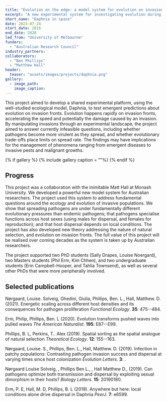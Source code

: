 ```yaml
---
title: "Evolution on the edge: a model system for evolution on invasion fronts"
excerpt: "A new experimental system for investigating evolution during invasion"
short_name: "Daphnia in space"
date: 2023-07-24
start_date: 2016
end_date: 2020
led_from: "University of Melbourne"
funders:
  - "Australian Research Council"
industry_partners:
collaborators:
  - "Ben Phillips"
  - "Matthew Hall"
header:
  teaser: "assets/images/projects/daphnia.png"
gallery:
  - image_path: 
    image_caption: 
---
```


This project aimed to develop a shared experimental platform, using the well-studied ecological model, Daphnia, to test emergent predictions about evolution on invasion fronts. Evolution happens rapidly on invasion fronts, accelerating the speed and potentially the damage caused by an invasion. By manipulating invasions through an experimental landscape, the project aimed to answer currently infeasible questions, including whether pathogens become more virulent as they spread, and whether evolutionary trade-offs place limits on spread rate. The findings may have implications for the management of phenomena ranging from emergent diseases to invasive pests and malignant growths.


{% if gallery %}
{% include gallery caption = ""%}
{% endif %}

## Progress

This project was a collaboration with the inimitable Matt Hall at Monash University. We developed a powerful new model system for Australian researchers.  The project used this system to address fundamental questions around the ecology and evolution of invasive populations.  We show that spreading pathogens are under fundamentally different evolutionary pressures than endemic pathogens; that pathogens specialise functions across host sexes (using males for dispersal, and females for reproduction); and that host dispersal depends on local conditions.  The project has also developed new theory addressing the nature of natural selection, and evolution on invasion fronts.  The full value of this project will be realised over coming decades as the system is taken up by Australian researchers.

The project supported two PhD students (Sally Drapes, Louise Noergard), two Masters students (Phil Erm, Kim Chhen), and two undergraduate students (Erin Campbell-Hooper, and Tahlia Townsend), as well as several other PhDs that were more peripherally involved.

## Selected publications 


Nørgaard, Louise. Solveig, Ghedini, Giulia, Phillips, Ben. L., Hall, Matthew. D. (2021).  Energetic scaling across different host densities and its consequences for pathogen proliferation  *Functional Ecology*. **35**: 475--484.

 
Erm, Philip, Phillips, Ben. L (2020).  Evolution transforms pushed waves into pulled waves  *The American Naturalist*. **195**: E87--E99.

 
Phillips, B. L, Perkins, T.. Alex (2019).  Spatial sorting as the spatial analogue of natural selection  *Theoretical Ecology*. **12**: 155--163.

 
Nørgaard, Louise. S., Phillips, Ben. L., Hall, Matthew. D. (2019).  Infection in patchy populations: Contrasting pathogen invasion success and dispersal at varying times since host colonization  *Evolution Letters*. **3**: .

 
Nørgaard Louise Solveig, , Phillips Ben L., , Hall Matthew D.,  (2019).  Can pathogens optimize both transmission and dispersal by exploiting sexual dimorphism in their hosts?  *Biology Letters*. **15**: 20190180.

 
Erm, P. E, Hall, M. D, Phillips, B. L (2019).  Anywhere but here: local conditions alone drive dispersal in Daphnia  *PeerJ*. **7**: e6599.

 
